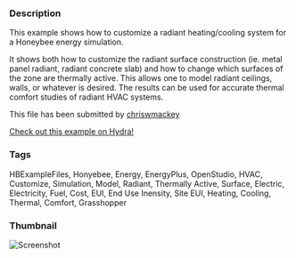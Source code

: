 ### Description 
This example shows how to customize a radiant heating/cooling system for a Honeybee energy simulation.

It shows both how to customize the radiant surface construction (ie. metal panel radiant, radiant concrete slab) and how to change which surfaces of the zone are thermally active.  This allows one to model radiant ceilings, walls, or whatever is desired.  The results can be used for accurate thermal comfort studies of radiant HVAC systems.

This file has been submitted by [chriswmackey](https://github.com/chriswmackey)

[Check out this example on Hydra!](http://hydrashare.github.io/hydra/viewer?owner=chriswmackey&fork=hydra_2&id=Custom_Radiant_Heating_Cooling_System)
### Tags 
HBExampleFiles, Honyebee, Energy, EnergyPlus, OpenStudio, HVAC, Customize, Simulation, Model, Radiant, Thermally Active, Surface, Electric, Electricity, Fuel, Cost, EUI, End Use Inensity, Site EUI, Heating, Cooling, Thermal, Comfort, Grasshopper
### Thumbnail 
![Screenshot](https://raw.githubusercontent.com/chriswmackey/hydra/master/Custom_Radiant_Heating_Cooling_System/thumbnail.png)
